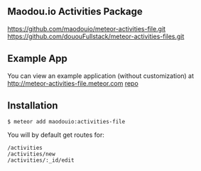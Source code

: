 ## Maodou.io Activities Package
https://github.com/maodouio/meteor-activities-file.git
https://github.com/dououFullstack/meteor-activities-files.git

## Example App
You can view an example application (without customization) at
http://meteor-activities-file.meteor.com
[repo](https://github.com/maodouio/meteor-skeleton)

## Installation
```
$ meteor add maodouio:activities-file
```
You will by default get routes for:
```
/activities
/activities/new
/activities/:_id/edit
```
